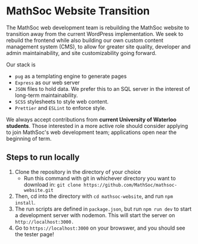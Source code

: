# MathSoc Website Transition

The MathSoc web development team is rebuilding the MathSoc website to transition away from the current WordPress implementation.  We seek to rebuild the frontend while also building our own custom content management system (CMS), to allow for greater site quality, developer and admin maintainability, and site customizability going forward.

Our stack is 
* `pug` as a templating engine to generate pages
* `Express` as our web server
* `JSON` files to hold data.  We prefer this to an SQL server in the interest of long-term maintainability.
* `SCSS` stylesheets to style web content.
* `Prettier` and `ESLint` to enforce style.

We always accept contributions from **current University of Waterloo students**.  Those interested in a more active role should consider applying to join MathSoc's web development team; applications open near the beginning of term.  

## Steps to run locally

1. Clone the repository in the directory of your choice
   - Run this command with git in whichever directory you want to download in: `git clone https://github.com/MathSoc/mathsoc-website.git`
2. Then, cd into the directory with `cd mathsoc-website`, and run `npm install`.
3. The run scripts are defined in `package.json`, but run `npm run dev` to start a development server with nodemon. This will start the server on `http://localhost:3000.`
4. Go to `https://localhost:3000` on your browswer, and you should see the tester page!


